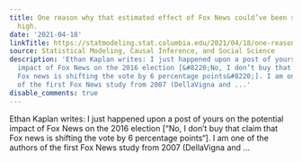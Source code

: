 ```yaml
---
title: One reason why that estimated effect of Fox News could’ve been so implausibly
  high.
date: '2021-04-18'
linkTitle: https://statmodeling.stat.columbia.edu/2021/04/18/one-reason-why-that-estimated-effect-of-fox-news-couldve-been-so-implausibly-high/
source: Statistical Modeling, Causal Inference, and Social Science
description: 'Ethan Kaplan writes: I just happened upon a post of yours on the potential
  impact of Fox News on the 2016 election [&#8220;No, I don’t buy that claim that
  Fox news is shifting the vote by 6 percentage points&#8220;]. I am one of the authors
  of the first Fox News study from 2007 (DellaVigna and ...'
disable_comments: true
---
```

Ethan Kaplan writes: I just happened upon a post of yours on the potential impact of Fox News on the 2016 election [&#8220;No, I don’t buy that claim that Fox news is shifting the vote by 6 percentage points&#8220;]. I am one of the authors of the first Fox News study from 2007 (DellaVigna and ...